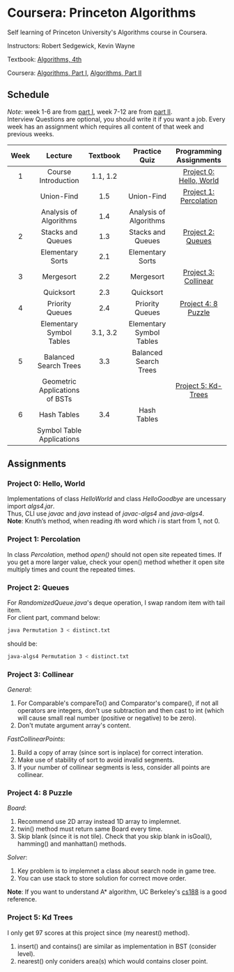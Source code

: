 # Coursera: Princeton Algorithms 

Self learning of Princeton University's Algorithms course in Coursera.

Instructors: Robert Sedgewick, Kevin Wayne

Textbook: [Algorithms, 4th][algs4]

Coursera: [Algorithms, Part I][part1], [Algorithms, Part II][part2]



## Schedule

*Note*: week 1-6 are from [part I][part1], week 7-12 are from [part II][part2].   
Interview Questions are optional, you should write it if you want a job.
Every week has an assignment which requires all content of that week and previous weeks.   

| Week | Lecture | Textbook | Practice Quiz | Programming Assignments |
| :--: | :-----: | :------: | :-----------------: | :---------: |
| 1 | Course Introduction      | 1.1, 1.2 |              | [Project 0: Hello, World][hello] |
|   | Union-Find               | 1.5 | Union-Find        | [Project 1: Percolation][percolation] |
|   | Analysis of Algorithms   | 1.4 | Analysis of Algorithms |  |
| 2 | Stacks and Queues        | 1.3 | Stacks and Queues | [Project 2: Queues][queues] |
|   | Elementary Sorts         | 2.1 | Elementary Sorts  |  |
| 3 | Mergesort                | 2.2 | Mergesort         | [Project 3: Collinear][collinear] |
|   | Quicksort                | 2.3 | Quicksort         |  |
| 4 | Priority Queues          | 2.4 | Priority Queues   | [Project 4: 8 Puzzle][8-puzzle] |
|   | Elementary Symbol Tables | 3.1, 3.2 | Elementary Symbol Tables |  |
| 5 | Balanced Search Trees    | 3.3 | Balanced Search Trees |  |
|   | Geometric Applications of BSTs|  |                 | [Project 5: Kd-Trees][kdtree] |
| 6 | Hash Tables              | 3.4 | Hash Tables       |  |
|   |Symbol Table Applications |     |                   |  |



## Assignments

### Project 0: Hello, World    
Implementations of class *HelloWorld* and class *HelloGoodbye* are uncessary import *algs4.jar*.   
Thus, CLI use *javac* and *java* instead of *javac-algs4* and *java-algs4*.   
**Note**: Knuth’s method, when reading *i*th word which *i* is start from 1, not 0.

### Project 1: Percolation    
In class *Percolation*, method *open()* should not open site repeated times.
If you get a more larger value, check your open() method whether it open site multiply times
and count the repeated times.

### Project 2: Queues    
For *RandomizedQueue.java*'s deque operation, I swap random item with tail item.     
For client part, command below:
```bash
java Permutation 3 < distinct.txt
```
should be:
```bash
java-algs4 Permutation 3 < distinct.txt
```

### Project 3: Collinear    
*General*:
1. For Comparable's compareTo() and Comparator's compare(), if not all operators
are integers, don't use subtraction and then cast to int (which will cause 
small real number (positive or negative) to be zero).    
2. Don't mutate argument array's content.   

*FastCollinearPoints*:
1. Build a copy of array (since sort is inplace) for correct interation.     
2. Make use of stability of sort to avoid invalid segments.   
3. If your number of collinear segments is less, consider all points are collinear.     
 
### Project 4: 8 Puzzle      
*Board*:       
1. Recommend use 2D array instead 1D array to implemnet.     
2. twin() method must return same Board every time.     
3. Skip blank (since it is not tile). Check that you skip blank in isGoal(),  hamming() and manhattan() methods.

*Solver*:     
1. Key problem is to implemnet a class about search node in game tree.  
2. You can use stack to store solution for correct move order.     

**Note**: If you want to understand A* algorithm, UC Berkeley's [cs188][cs188] is a good reference.

### Project 5: Kd Trees    
I only get 97 scores at this project since (my nearest() method).
1. insert() and contains() are similar as implementation in BST (consider level).    
2. nearest() only coniders area(s) which would contains closer point.



[algs4]: https://algs4.cs.princeton.edu/   
[cs188]: https://inst.eecs.berkeley.edu/~cs188/
[part1]: https://www.coursera.org/learn/algorithms-part1   
[part2]: https://www.coursera.org/learn/algorithms-part2   
[hello]: https://coursera.cs.princeton.edu/algs4/assignments/hello/specification.php   
[percolation]: https://coursera.cs.princeton.edu/algs4/assignments/percolation/specification.php   
[queues]: https://coursera.cs.princeton.edu/algs4/assignments/queues/specification.php   
[collinear]: https://coursera.cs.princeton.edu/algs4/assignments/collinear/specification.php   
[8-puzzle]: https://coursera.cs.princeton.edu/algs4/assignments/8puzzle/specification.php
[kdtree]: https://coursera.cs.princeton.edu/algs4/assignments/kdtree/specification.php

